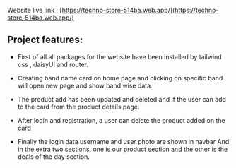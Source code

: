 Website live link : [https://techno-store-514ba.web.app/](https://techno-store-514ba.web.app/)

## Project features:
- First of all all packages for the website have been installed by tailwind css , daisyUI and router.

- Creating band name card on home page and clicking on specific band will open new page and show band wise data.

- The product add has been updated and deleted and if the user can add to the card from the product details page.

- After login and registration, a user can delete the product added on the card

- Finally the login data username and user photo are shown in navbar And in the extra two sections, one is our product section and the other is the deals of the day section.